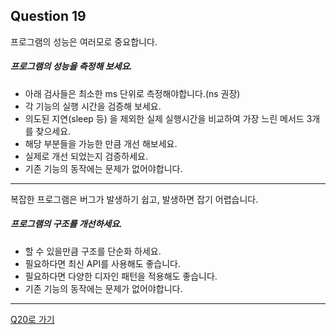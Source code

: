 ## Question 19

프로그램의 성능은 여러모로 중요합니다.
##### 프로그램의 성능을 측정해 보세요.
- 아래 검사들은 최소한 ms 단위로 측정해야합니다.(ns 권장)
- 각 기능의 실행 시간을 검증해 보세요.
- 의도된 지연(sleep 등) 을 제외한 실제 실행시간을 비교하여 가장 느린 메서드 3개를 찾으세요.
- 해당 부분들을 가능한 만큼 개선 해보세요.
- 실제로 개선 되었는지 검증하세요.
- 기존 기능의 동작에는 문제가 없어야합니다.

* * *

복잡한 프로그램은 버그가 발생하기 쉽고, 발생하면 잡기 어렵습니다.
##### 프로그램의 구조를 개선하세요.
- 할 수 있을만큼 구조를 단순화 하세요.
- 필요하다면 최신 API를 사용해도 좋습니다.
- 필요하다면 다양한 디자인 패턴을 적용해도 좋습니다.
- 기존 기능의 동작에는 문제가 없어야합니다.

* * *

[Q20로 가기](Q20.md)
